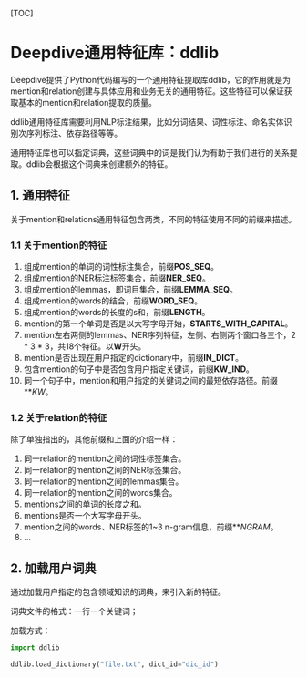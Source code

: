 [TOC]

# Deepdive通用特征库：ddlib

Deepdive提供了Python代码编写的一个通用特征提取库ddlib，它的作用就是为mention和relation创建与具体应用和业务无关的通用特征。这些特征可以保证获取基本的mention和relation提取的质量。

ddlib通用特征库需要利用NLP标注结果，比如分词结果、词性标注、命名实体识别次序列标注、依存路径等等。

通用特征库也可以指定词典，这些词典中的词是我们认为有助于我们进行的关系提取。ddlib会根据这个词典来创建额外的特征。

## 1. 通用特征

关于mention和relations通用特征包含两类，不同的特征使用不同的前缀来描述。

### 1.1 关于mention的特征

1. 组成mention的单词的词性标注集合，前缀**POS_SEQ**。
2. 组成mention的NER标注标签集合，前缀**NER_SEQ**。
3. 组成mention的lemmas，即词目集合，前缀**LEMMA_SEQ**。
4. 组成mention的words的结合，前缀**WORD_SEQ**。
5. 组成mention的words的长度的s和，前缀**LENGTH**。
6. mention的第一个单词是否是以大写字母开始，**STARTS_WITH_CAPITAL**。
7. mention左右两侧的lemmas、NER序列特征，左侧、右侧两个窗口各三个，2 \* 3 \* 3，共18个特征。以**W**开头。
8. mention是否出现在用户指定的dictionary中，前缀**IN_DICT**。
9. 包含mention的句子中是否包含用户指定关键词，前缀**KW_IND**。
10. 同一个句子中，mention和用户指定的关键词之间的最短依存路径。前缀***KW*。

### 1.2 关于relation的特征

除了单独指出的，其他前缀和上面的介绍一样：

1. 同一relation的mention之间的词性标签集合。
2. 同一relation的mention之间的NER标签集合。
3. 同一relation的mention之间的lemmas集合。
4. 同一relation的mention之间的words集合。
5. mentions之间的单词的长度之和。
6. mentions是否一个大写字母开头。
7. mention之间的words、NER标签的1~3 n-gram信息，前缀***NGRAM*。
8. ...

## 2. 加载用户词典

通过加载用户指定的包含领域知识的词典，来引入新的特征。

词典文件的格式：一行一个关键词；

加载方式：

```python
import ddlib

ddlib.load_dictionary("file.txt", dict_id="dic_id")
```
